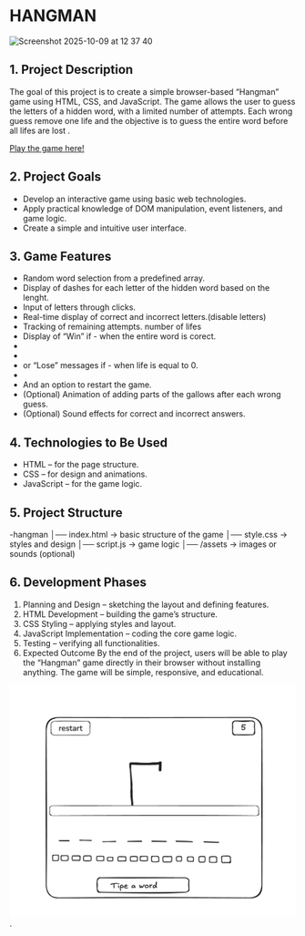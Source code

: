 # HANGMAN

<img width="809" height="803" alt="Screenshot 2025-10-09 at 12 37 40" src="https://github.com/user-attachments/assets/4d481b1f-a9f8-4d58-995d-b591b4fb0342" />

## 1. Project Description
The goal of this project is to create a simple browser-based “Hangman” game using HTML, 
CSS, and JavaScript. The game allows the user to guess the letters of a hidden word, 
with a limited number of attempts. Each wrong guess remove one life
and the objective is to guess the entire word before all lifes are lost .

[Play the game here!](https://marko24052002.github.io/Hang-Man-Game-Project/)

## 2. Project Goals

- Develop an interactive game using basic web technologies.
- Apply practical knowledge of DOM manipulation, event listeners, and game logic.
- Create a simple and intuitive user interface.

  
## 3. Game Features
- Random word selection from a predefined array.
- Display of dashes for each letter of the hidden word based on the lenght.
- Input of letters through clicks.
- Real-time display of correct and incorrect letters.(disable letters)
- Tracking of remaining attempts. number of lifes
- Display of “Win” if - when the entire word is corect.
-
-
- or “Lose” messages if - when life is equal to 0.
-
-   And an option to restart the game.
- (Optional) Animation of adding parts of the gallows after each wrong guess.
- (Optional) Sound effects for correct and incorrect answers.

  
## 4. Technologies to Be Used
- HTML – for the page structure.
- CSS – for design and animations.
- JavaScript – for the game logic.


## 5. Project Structure
-hangman
│── index.html       → basic structure of the game
│── style.css        → styles and design
│── script.js        → game logic
│── /assets          → images or sounds (optional)


## 6. Development Phases
1. Planning and Design – sketching the layout and defining features.
2. HTML Development – building the game’s structure.
3. CSS Styling – applying styles and layout.
4. JavaScript Implementation – coding the core game logic.
5. Testing – verifying all functionalities.
7. Expected Outcome
By the end of the project, users will be able to play the “Hangman” game directly in their browser without installing anything. The game will be simple, responsive, and educational.

![img](https://github.com/marko24052002/Hang-Man-Game-Project/blob/main/4B5631DA-23AB-4131-9EA0-A4AE6DA7DBE2.jpeg?raw=true).






